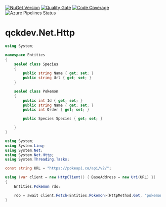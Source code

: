 <a href="https://www.nuget.org/packages/qckdev.Net.Http"><img src="https://img.shields.io/nuget/v/qckdev.Net.Http.svg" alt="NuGet Version"/></a>
<a href="https://sonarcloud.io/dashboard?id=qckdev.Net.Http"><img src="https://sonarcloud.io/api/project_badges/measure?project=qckdev.Net.Http&metric=alert_status" alt="Quality Gate"/></a>
<a href="https://sonarcloud.io/dashboard?id=qckdev.Net.Http"><img src="https://sonarcloud.io/api/project_badges/measure?project=qckdev.Net.Http&metric=coverage" alt="Code Coverage"/></a>
<a><img src="https://hfrances.visualstudio.com/Main/_apis/build/status/qckdev.Net.Http?branchName=main" alt="Azure Pipelines Status"/></a>


# qckdev.Net.Http

```cs
using System;	

namespace Entities
{
	sealed class Species
	{
		public string Name { get; set; }
		public string Url { get; set; }
	}

	sealed class Pokemon
	{
		public int Id { get; set; }
		public string Name { get; set; }
		public int Order { get; set; }

		public Species Species { get; set; }

	}
}
```

```cs
using System;
using System.Linq;
using System.Net;
using System.Net.Http;
using System.Threading.Tasks;

const string URL = "https://pokeapi.co/api/v2/";

using (var client = new HttpClient() { BaseAddress = new Uri(URL) })
{
	Entities.Pokemon rdo;

	rdo = await client.Fetch<Entities.Pokemon>(HttpMethod.Get, "pokemon/ditto");
}
```